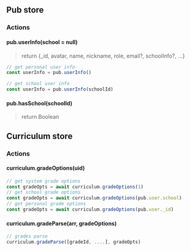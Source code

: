 ## Pub store
### Actions
#### pub.userInfo(school = null)
> return {_id, avatar, name, nickname, role, email?, schoolInfo?, ...}
```js
// get personal user info
const userInfo = pub.userInfo()

// get school user info
const userInfo = pub.userInfo(schoolId)
```

#### pub.hasSchool(schoolId)
> return Boolean

## Curriculum store
### Actions
#### curriculum.gradeOptions(uid)
```js
// get system grade options
const gradeOpts = await curriculum.gradeOptions(1)
// get school grade options
const gradeOpts = await curriculum.gradeOptions(pub.user.school)
// get personal grade options
const gradeOpts = await curriculum.gradeOptions(pub.user._id)
```

#### curriculum.gradeParse(arr, gradeOptions)
```js
// grades parse
curriculum.gradeParse([gradeId, ....], gradeOpts)
```